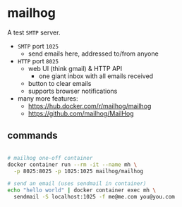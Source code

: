 # mailhog

A test `SMTP` server.

- `SMTP` port `1025`
  - send emails here, addressed to/from anyone
- `HTTP` port `8025`
  - web UI (think gmail) & HTTP API
    - one giant inbox with all emails received
  - button to clear emails
  - supports browser notifications
- many more features:
  - https://hub.docker.com/r/mailhog/mailhog
  - https://github.com/mailhog/MailHog

## commands

```bash

# mailhog one-off container
docker container run --rm -it --name mh \
  -p 8025:8025 -p 1025:1025 mailhog/mailhog

# send an email (uses sendmail in container)
echo "hello world" | docker container exec mh \
  sendmail -S localhost:1025 -f me@me.com you@you.com

```
